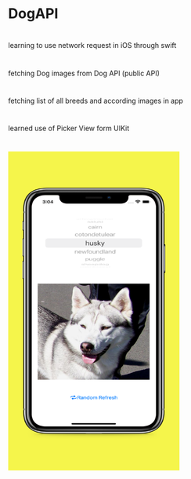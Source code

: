 # DogAPI
#
learning to use network request in iOS through swift 
#
fetching Dog images from Dog API (public API)
#
fetching list of all breeds and according images in app 
#
learned use of Picker View form UIKit
#
### <img src = "https://raw.githubusercontent.com/Jagdeepsingh8562/DogAPI/main/Screenshot.jpg" height = "650" width = "350">
